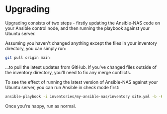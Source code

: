 # Upgrading

Upgrading consists of two steps - firstly updating the Ansible-NAS code on your Ansible control node, and then running the playbook against your Ubuntu server.

Assuming you haven't changed anything except the files in your inventory directory, you can simply run:

```bash
git pull origin main
```

...to pull the latest updates from GitHub. If you've changed files outside of the inventory directory, you'll need to fix any merge conflicts.

To see the effect of running the latest version of Ansible-NAS against your Ubuntu server, you can run Ansible in check mode first:

```bash
ansible-playbook -i inventories/my-ansible-nas/inventory site.yml -b -K -C
```

Once you're happy, run as normal.
